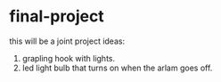 # final-project
this will be a joint project
ideas:
1. grapling hook with lights.
2. led light bulb that turns on when the arlam goes off.
